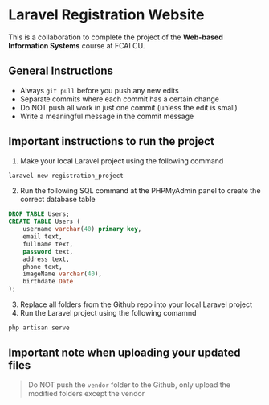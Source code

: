 # Laravel Registration Website

This is a collaboration to complete the project of the **Web-based Information Systems** course at FCAI CU.

## General Instructions

- Always `git pull` before you push any new edits  
- Separate commits where each commit has a certain change  
- Do NOT push all work in just one commit (unless the edit is small)  
- Write a meaningful message in the commit message  

## Important instructions to run the project

1. Make your local Laravel project using the following command  
```bash
laravel new registration_project
```  
2. Run the following SQL command at the PHPMyAdmin panel to create the correct database table  
```sql
DROP TABLE Users;
CREATE TABLE Users (
    username varchar(40) primary key,
    email text,
    fullname text,
    password text,
    address text,
    phone text,
    imageName varchar(40),
    birthdate Date
);
```  
3. Replace all folders from the Github repo into your local Laravel project  
4. Run the Laravel project using the following comamnd  
```bash
php artisan serve
```

## Important note when uploading your updated files

> Do NOT push the `vendor` folder to the Github, only upload the modified folders except the vendor
